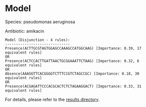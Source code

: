 
# Model

Species: pseudomonas aeruginosa

Antibiotic: amikacin

```
Model (Disjunction - 4 rules):
------------------------------
Presence(ACTTGCGTAGTGGAGCCAAAGCCATGGCAAG) [Importance: 0.39, 17 equivalent rules]
OR
Presence(ACTCCACTTGATTAACTGCGGAAATTCTAAG) [Importance: 0.32, 6 equivalent rules]
OR
Absence(AAAGGTTCACGGGGTCTTTCCGTCTAGCCGC) [Importance: 0.18, 30 equivalent rules]
OR
Presence(ACGAGATTCCCACGCACTCTCTAGAAGGACT) [Importance: 0.33, 31 equivalent rules]

```

For details, please refer to the [results directory](../../../../../results/scm_b/pseudomonas%20aeruginosa/amikacin/repeat_3/).

